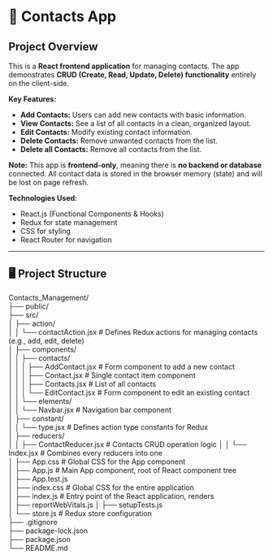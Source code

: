 # 📇 Contacts App

## Project Overview

This is a **React frontend application** for managing contacts. The app demonstrates **CRUD (Create, Read, Update, Delete) functionality** entirely on the client-side.  

**Key Features:**
- **Add Contacts:** Users can add new contacts with basic information.  
- **View Contacts:** See a list of all contacts in a clean, organized layout.  
- **Edit Contacts:** Modify existing contact information.  
- **Delete Contacts:** Remove unwanted contacts from the list.  
- **Delete all Contacts:** Remove all contacts from the list.  

**Note:** This app is **frontend-only**, meaning there is **no backend or database** connected. All contact data is stored in the browser memory (state) and will be lost on page refresh.  

**Technologies Used:**
- React.js (Functional Components & Hooks)  
- Redux for state management  
- CSS for styling  
- React Router for navigation  

---

## 🖥️ Project Structure

Contacts_Management/  
├── public/   
├── src/   
│ ├── action/  
│ │ └── contactAction.jsx # Defines Redux actions for managing contacts (e.g., add, edit, delete)  
│ ├── components/  
│ │ ├── contacts/  
│ │ │ ├── AddContact.jsx # Form component to add a new contact  
│ │ │ ├── Contact.jsx # Single contact item component  
│ │ │ ├── Contacts.jsx # List of all contacts  
│ │ │ └── EditContact.jsx # Form component to edit an existing contact  
│ │ └── elements/  
│ │ └── Navbar.jsx # Navigation bar component  
│ ├── constant/  
│ │ └── type.jsx # Defines action type constants for Redux  
│ ├── reducers/   
│ │ ├── ContactReducer.jsx # Contacts CRUD operation logic
│ │ └── Index.jsx # Combines every reducers into one    
│ ├── App.css # Global CSS for the App component  
│ ├── App.js # Main App component, root of React component tree  
│ ├── App.test.js  
│ ├── index.css # Global CSS for the entire application  
│ ├── index.js # Entry point of the React application, renders <App />  
│ ├── reportWebVitals.js 
│ ├── setupTests.js   
│ └── store.js # Redux store configuration  
├── .gitignore   
├── package-lock.json   
├── package.json   
└── README.md 